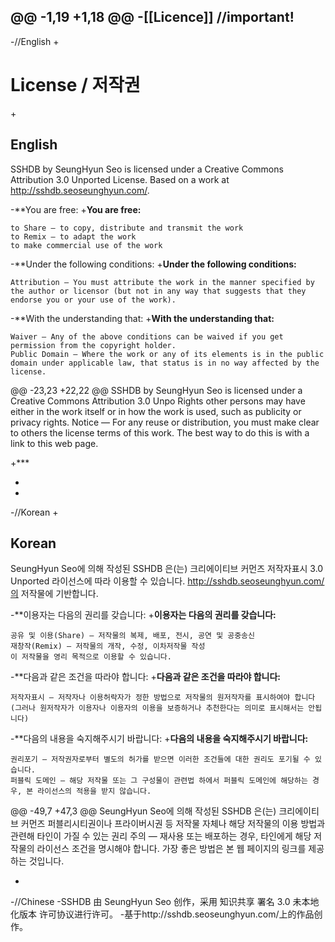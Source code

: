 @@ -1,19 +1,18 @@
-[[Licence]] //important!
-
-//English
+<h1>License / 저작권</h1>
+<h2>English</h2>
 SSHDB by SeungHyun Seo is licensed under a Creative Commons Attribution 3.0 Unported License. Based on a work at http://sshdb.seoseunghyun.com/.
 
-**You are free:
+**You are free:**
 
 	to Share — to copy, distribute and transmit the work
 	to Remix — to adapt the work
 	to make commercial use of the work
 	
-**Under the following conditions:
+**Under the following conditions:**
 
 	Attribution — You must attribute the work in the manner specified by the author or licensor (but not in any way that suggests that they endorse you or your use of the work).
 	
-**With the understanding that:
+**With the understanding that:**
 
 	Waiver — Any of the above conditions can be waived if you get permission from the copyright holder.
 	Public Domain — Where the work or any of its elements is in the public domain under applicable law, that status is in no way affected by the license.
@@ -23,23 +22,22 @@ SSHDB by SeungHyun Seo is licensed under a Creative Commons Attribution 3.0 Unpo
 	Rights other persons may have either in the work itself or in how the work is used, such as publicity or privacy rights.
 	Notice — For any reuse or distribution, you must make clear to others the license terms of this work. The best way to do this is with a link to this web page.
 	
+***
 	
-	
-	
-//Korean
+<h2>Korean</h2>
 SeungHyun Seo에 의해 작성된 SSHDB 은(는) 크리에이티브 커먼즈 저작자표시 3.0 Unported 라이선스에 따라 이용할 수 있습니다. http://sshdb.seoseunghyun.com/의 저작물에 기반합니다.
 
-**이용자는 다음의 권리를 갖습니다:
+**이용자는 다음의 권리를 갖습니다:**
 
 	공유 및 이용(Share) — 저작물의 복제, 배포, 전시, 공연 및 공중송신
 	재창작(Remix) — 저작물의 개작, 수정, 이차저작물 작성
 	이 저작물을 영리 목적으로 이용할 수 있습니다.
 	
-**다음과 같은 조건을 따라야 합니다:
+**다음과 같은 조건을 따라야 합니다:**
 
 	저작자표시 — 저작자나 이용허락자가 정한 방법으로 저작물의 원저작자를 표시하여야 합니다(그러나 원저작자가 이용자나 이용자의 이용을 보증하거나 추천한다는 의미로 표시해서는 안됩니다)
 
-**다음의 내용을 숙지해주시기 바랍니다:
+**다음의 내용을 숙지해주시기 바랍니다:**
 
 	권리포기 — 저작권자로부터 별도의 허가를 받으면 이러한 조건들에 대한 권리도 포기될 수 있습니다.
 	퍼블릭 도메인 — 해당 저작물 또는 그 구성물이 관련법 하에서 퍼블릭 도메인에 해당하는 경우, 본 라이선스의 적용을 받지 않습니다.
@@ -49,7 +47,3 @@ SeungHyun Seo에 의해 작성된 SSHDB 은(는) 크리에이티브 커먼즈 
 	퍼블리시티권이나 프라이버시권 등 저작물 자체나 해당 저작물의 이용 방법과 관련해 타인이 가질 수 있는 권리
 	주의 — 재사용 또는 배포하는 경우, 타인에게 해당 저작물의 라이선스 조건을 명시해야 합니다. 가장 좋은 방법은 본 웹 페이지의 링크를 제공하는 것입니다.
 
-
-//Chinese
-SSHDB 由 SeungHyun Seo 创作，采用 知识共享 署名 3.0 未本地化版本 许可协议进行许可。
-基于http://sshdb.seoseunghyun.com/上的作品创作。